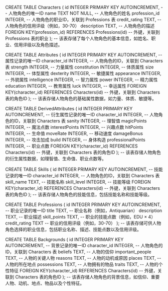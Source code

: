 CREATE TABLE Characters (
  id INTEGER PRIMARY KEY AUTOINCREMENT,   -- 人物角色的唯一ID
  name TEXT NOT NULL,                      -- 人物角色的姓名
  profession_id INTEGER,                   -- 人物角色的职业ID，关联到 Professions 表
  credit_rating TEXT,                      -- 人物角色的信用评级（例如，30-70）
  description TEXT,                        -- 人物角色的描述
  FOREIGN KEY(profession_id) REFERENCES Professions(id)  -- 外键，关联到 Professions 表的职业
);
-- 该表存储了每个人物角色的基本信息，如姓名、职业、信用评级以及角色描述。

CREATE TABLE Attributes (
  id INTEGER PRIMARY KEY AUTOINCREMENT,   -- 属性记录的唯一ID
  character_id INTEGER,                    -- 人物角色的ID，关联到 Characters 表
  strength INTEGER,                        -- 力量属性
  constitution INTEGER,                    -- 体质属性
  size INTEGER,                            -- 体型属性
  dexterity INTEGER,                       -- 敏捷属性
  appearance INTEGER,                      -- 外貌属性
  intelligence INTEGER,                    -- 智力属性
  power INTEGER,                           -- 精力属性
  education INTEGER,                       -- 教育属性
  luck INTEGER,                            -- 幸运属性
  FOREIGN KEY(character_id) REFERENCES Characters(id)  -- 外键，关联到 Characters 表的角色ID
);
-- 该表存储人物角色的基础属性数据，如力量、体质、敏捷等。

CREATE TABLE DerivedAttributes (
  id INTEGER PRIMARY KEY AUTOINCREMENT,   -- 衍生属性记录的唯一ID
  character_id INTEGER,                    -- 人物角色的ID，关联到 Characters 表
  sanity INTEGER,                          -- 理智值
  magicPoints INTEGER,                     -- 魔法点数
  interestPoints INTEGER,                  -- 兴趣点数
  hitPoints INTEGER,                       -- 生命值
  moveRate INTEGER,                        -- 移动速度
  damageBonus INTEGER,                     -- 攻击加成
  build INTEGER,                           -- 身体构造
  professionalPoints INTEGER,              -- 职业点数
  FOREIGN KEY(character_id) REFERENCES Characters(id)  -- 外键，关联到 Characters 表的角色ID
);
-- 该表存储人物角色的衍生属性数据，如理智值、生命值、职业点数等。

CREATE TABLE Skills (
  id INTEGER PRIMARY KEY AUTOINCREMENT,   -- 技能记录的唯一ID
  character_id INTEGER,                    -- 人物角色的ID，关联到 Characters 表
  skill_name TEXT,                         -- 技能名称
  skill_level INTEGER,                     -- 技能等级
  FOREIGN KEY(character_id) REFERENCES Characters(id)  -- 外键，关联到 Characters 表的角色ID
);
-- 该表存储人物角色的技能信息，包括技能名称和技能等级。

CREATE TABLE Professions (
  id INTEGER PRIMARY KEY AUTOINCREMENT,   -- 职业记录的唯一ID
  title TEXT,                              -- 职业名称（例如，Antiquarian）
  description TEXT,                        -- 职业描述
  skill_points TEXT,                       -- 职业的技能点数（例如，EDU × 4）
  credit_rating TEXT                       -- 职业的信用评级（例如，30-70）
);
-- 该表存储可供人物角色选择的职业信息，包括职业名称、描述、技能点数以及信用评级。

CREATE TABLE Backgrounds (
  id INTEGER PRIMARY KEY AUTOINCREMENT,   -- 背景记录的唯一ID
  character_id INTEGER,                    -- 人物角色的ID，关联到 Characters 表
  beliefs TEXT,                            -- 人物的信仰
  important_people TEXT,                   -- 人物的关键人物
  reasons TEXT,                            -- 人物的动机或原因
  places TEXT,                             -- 人物的所在地点
  possessions TEXT,                        -- 人物拥有的物品
  traits TEXT,                             -- 人物的个性特征
  FOREIGN KEY(character_id) REFERENCES Characters(id)  -- 外键，关联到 Characters 表的角色ID
);
-- 该表存储人物角色的背景信息，如信仰、重要人物、动机、地点、物品以及个性特征。
